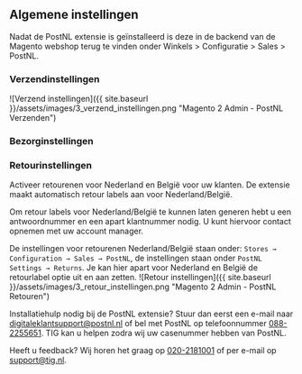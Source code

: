 ## Algemene instellingen
Nadat de PostNL extensie is geïnstalleerd is deze in de backend van de Magento webshop terug te vinden onder Winkels > Configuratie > Sales > PostNL.

### Verzendinstellingen
![Verzend instellingen]({{ site.baseurl }}/assets/images/3_verzend_instellingen.png "Magento 2 Admin - PostNL Verzenden")

### Bezorginstellingen

### Retourinstellingen
Activeer retourenen voor Nederland en België voor uw klanten. De extensie maakt automatisch retour labels aan voor Nederland/België.

Om retour labels voor Nederland/België te kunnen laten generen hebt u een antwoordnummer en een apart klantnummer nodig.
U kunt hiervoor contact opnemen met uw account manager.

De instellingen voor retourenen Nederland/België staan onder: `Stores → Configuration → Sales → PostNL`, de instellingen staan onder `PostNL Settings → Returns`.
Je kan hier apart voor Nederland en België de retourlabel optie uit en aan zetten.
![Retour instellingen]({{ site.baseurl }}/assets/images/3_retour_instellingen.png "Magento 2 Admin - PostNL Retouren")

Installatiehulp nodig bij de PostNL extensie? Stuur dan eerst een e-mail naar [digitaleklantsupport@postnl.nl](digitaleklantsupport@postnl.nl) of bel met PostNL op telefoonnummer [088-2255651](tel:0031882255651). TIG kan u helpen zodra wij uw casenummer hebben van PostNL.

Heeft u feedback? Wij horen het graag op [020-2181001](tel:0031202181001) of per e-mail op [support@tig.nl](mailto:support@tig.nl).
